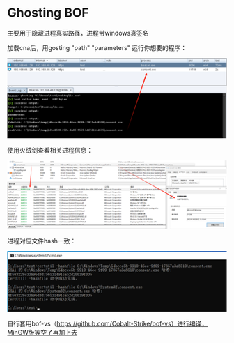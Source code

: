 # Ghosting BOF

主要用于隐藏进程真实路径，进程带windows真签名

加载cna后，用gosting "path" "parameters" 运行你想要的程序：

![image1](img1.png)

使用火绒剑查看相关进程信息：

![image2](img2.png)

进程对应文件hash一致：

![image3](img3.png)

自行套用bof-vs（https://github.com/Cobalt-Strike/bof-vs）进行编译，MinGW版等空了再加上去
